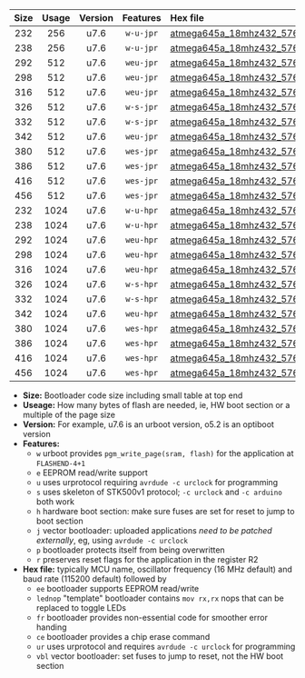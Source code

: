 |Size|Usage|Version|Features|Hex file|
|:-:|:-:|:-:|:-:|:--|
|232|256|u7.6|`w-u-jpr`|[atmega645a_18mhz432_57600bps_ur_vbl.hex](https://raw.githubusercontent.com/stefanrueger/urboot/main//atmega645a_18mhz432_57600bps_ur_vbl.hex)|
|238|256|u7.6|`w-u-jpr`|[atmega645a_18mhz432_57600bps_lednop_ur_vbl.hex](https://raw.githubusercontent.com/stefanrueger/urboot/main//atmega645a_18mhz432_57600bps_lednop_ur_vbl.hex)|
|292|512|u7.6|`weu-jpr`|[atmega645a_18mhz432_57600bps_ee_ur_vbl.hex](https://raw.githubusercontent.com/stefanrueger/urboot/main//atmega645a_18mhz432_57600bps_ee_ur_vbl.hex)|
|298|512|u7.6|`weu-jpr`|[atmega645a_18mhz432_57600bps_ee_lednop_ur_vbl.hex](https://raw.githubusercontent.com/stefanrueger/urboot/main//atmega645a_18mhz432_57600bps_ee_lednop_ur_vbl.hex)|
|316|512|u7.6|`weu-jpr`|[atmega645a_18mhz432_57600bps_ee_lednop_fr_ur_vbl.hex](https://raw.githubusercontent.com/stefanrueger/urboot/main//atmega645a_18mhz432_57600bps_ee_lednop_fr_ur_vbl.hex)|
|326|512|u7.6|`w-s-jpr`|[atmega645a_18mhz432_57600bps_vbl.hex](https://raw.githubusercontent.com/stefanrueger/urboot/main//atmega645a_18mhz432_57600bps_vbl.hex)|
|332|512|u7.6|`w-s-jpr`|[atmega645a_18mhz432_57600bps_lednop_vbl.hex](https://raw.githubusercontent.com/stefanrueger/urboot/main//atmega645a_18mhz432_57600bps_lednop_vbl.hex)|
|342|512|u7.6|`weu-jpr`|[atmega645a_18mhz432_57600bps_ee_lednop_fr_ce_ur_vbl.hex](https://raw.githubusercontent.com/stefanrueger/urboot/main//atmega645a_18mhz432_57600bps_ee_lednop_fr_ce_ur_vbl.hex)|
|380|512|u7.6|`wes-jpr`|[atmega645a_18mhz432_57600bps_ee_vbl.hex](https://raw.githubusercontent.com/stefanrueger/urboot/main//atmega645a_18mhz432_57600bps_ee_vbl.hex)|
|386|512|u7.6|`wes-jpr`|[atmega645a_18mhz432_57600bps_ee_lednop_vbl.hex](https://raw.githubusercontent.com/stefanrueger/urboot/main//atmega645a_18mhz432_57600bps_ee_lednop_vbl.hex)|
|416|512|u7.6|`wes-jpr`|[atmega645a_18mhz432_57600bps_ee_lednop_fr_vbl.hex](https://raw.githubusercontent.com/stefanrueger/urboot/main//atmega645a_18mhz432_57600bps_ee_lednop_fr_vbl.hex)|
|456|512|u7.6|`wes-jpr`|[atmega645a_18mhz432_57600bps_ee_lednop_fr_ce_vbl.hex](https://raw.githubusercontent.com/stefanrueger/urboot/main//atmega645a_18mhz432_57600bps_ee_lednop_fr_ce_vbl.hex)|
|232|1024|u7.6|`w-u-hpr`|[atmega645a_18mhz432_57600bps_ur.hex](https://raw.githubusercontent.com/stefanrueger/urboot/main//atmega645a_18mhz432_57600bps_ur.hex)|
|238|1024|u7.6|`w-u-hpr`|[atmega645a_18mhz432_57600bps_lednop_ur.hex](https://raw.githubusercontent.com/stefanrueger/urboot/main//atmega645a_18mhz432_57600bps_lednop_ur.hex)|
|292|1024|u7.6|`weu-hpr`|[atmega645a_18mhz432_57600bps_ee_ur.hex](https://raw.githubusercontent.com/stefanrueger/urboot/main//atmega645a_18mhz432_57600bps_ee_ur.hex)|
|298|1024|u7.6|`weu-hpr`|[atmega645a_18mhz432_57600bps_ee_lednop_ur.hex](https://raw.githubusercontent.com/stefanrueger/urboot/main//atmega645a_18mhz432_57600bps_ee_lednop_ur.hex)|
|316|1024|u7.6|`weu-hpr`|[atmega645a_18mhz432_57600bps_ee_lednop_fr_ur.hex](https://raw.githubusercontent.com/stefanrueger/urboot/main//atmega645a_18mhz432_57600bps_ee_lednop_fr_ur.hex)|
|326|1024|u7.6|`w-s-hpr`|[atmega645a_18mhz432_57600bps.hex](https://raw.githubusercontent.com/stefanrueger/urboot/main//atmega645a_18mhz432_57600bps.hex)|
|332|1024|u7.6|`w-s-hpr`|[atmega645a_18mhz432_57600bps_lednop.hex](https://raw.githubusercontent.com/stefanrueger/urboot/main//atmega645a_18mhz432_57600bps_lednop.hex)|
|342|1024|u7.6|`weu-hpr`|[atmega645a_18mhz432_57600bps_ee_lednop_fr_ce_ur.hex](https://raw.githubusercontent.com/stefanrueger/urboot/main//atmega645a_18mhz432_57600bps_ee_lednop_fr_ce_ur.hex)|
|380|1024|u7.6|`wes-hpr`|[atmega645a_18mhz432_57600bps_ee.hex](https://raw.githubusercontent.com/stefanrueger/urboot/main//atmega645a_18mhz432_57600bps_ee.hex)|
|386|1024|u7.6|`wes-hpr`|[atmega645a_18mhz432_57600bps_ee_lednop.hex](https://raw.githubusercontent.com/stefanrueger/urboot/main//atmega645a_18mhz432_57600bps_ee_lednop.hex)|
|416|1024|u7.6|`wes-hpr`|[atmega645a_18mhz432_57600bps_ee_lednop_fr.hex](https://raw.githubusercontent.com/stefanrueger/urboot/main//atmega645a_18mhz432_57600bps_ee_lednop_fr.hex)|
|456|1024|u7.6|`wes-hpr`|[atmega645a_18mhz432_57600bps_ee_lednop_fr_ce.hex](https://raw.githubusercontent.com/stefanrueger/urboot/main//atmega645a_18mhz432_57600bps_ee_lednop_fr_ce.hex)|

- **Size:** Bootloader code size including small table at top end
- **Useage:** How many bytes of flash are needed, ie, HW boot section or a multiple of the page size
- **Version:** For example, u7.6 is an urboot version, o5.2 is an optiboot version
- **Features:**
  + `w` urboot provides `pgm_write_page(sram, flash)` for the application at `FLASHEND-4+1`
  + `e` EEPROM read/write support
  + `u` uses urprotocol requiring `avrdude -c urclock` for programming
  + `s` uses skeleton of STK500v1 protocol; `-c urclock` and `-c arduino` both work
  + `h` hardware boot section: make sure fuses are set for reset to jump to boot section
  + `j` vector bootloader: uploaded applications *need to be patched externally*, eg, using `avrdude -c urclock`
  + `p` bootloader protects itself from being overwritten
  + `r` preserves reset flags for the application in the register R2
- **Hex file:** typically MCU name, oscillator frequency (16 MHz default) and baud rate (115200 default) followed by
  + `ee` bootloader supports EEPROM read/write
  + `lednop` "template" bootloader contains `mov rx,rx` nops that can be replaced to toggle LEDs
  + `fr` bootloader provides non-essential code for smoother error handing
  + `ce` bootloader provides a chip erase command
  + `ur` uses urprotocol and requires `avrdude -c urclock` for programming
  + `vbl` vector bootloader: set fuses to jump to reset, not the HW boot section
